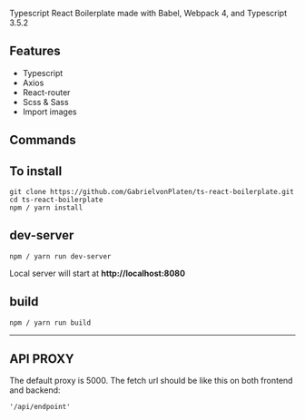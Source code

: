 Typescript React Boilerplate made with Babel, Webpack 4, and Typescript 3.5.2

## Features

- Typescript
- Axios
- React-router
- Scss & Sass
- Import images

## Commands

## **To install**

```
git clone https://github.com/GabrielvonPlaten/ts-react-boilerplate.git
cd ts-react-boilerplate
npm / yarn install
```

## dev-server

```
npm / yarn run dev-server
```

Local server will start at **http://localhost:8080**

## build

```
npm / yarn run build
```

---

## API PROXY

The default proxy is 5000. The fetch url should be like this on both frontend and backend:

```
'/api/endpoint'
```
